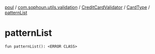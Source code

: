 [poul](../../../index.md) / [com.sophoun.utils.validation](../../index.md) / [CreditCardValidator](../index.md) / [CardType](index.md) / [patternList](./pattern-list.md)

# patternList

`fun patternList(): <ERROR CLASS>`